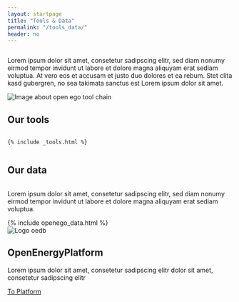 ```yaml
---
layout: startpage
title: "Tools & Data"
permalink: "/tools_data/"
header: no
---
```



<div class="page__wrap tools-data">

  <section class="tools-data__header row row__wrap">
    <div class="large-9 columns">
      <p class="tools-data__subheading">Lorem ipsum dolor sit amet, consetetur sadipscing elitr, sed diam nonumy eirmod tempor invidunt ut labore et dolore magna aliquyam erat sediam voluptua. At vero eos et accusam et justo duo dolores et ea rebum. Stet clita kasd gubergren, no sea takimata sanctus est Lorem ipsum dolor sit amet.
      </p>
    </div>
    <div class="columns tools-data__img">
      <img src="{{ site.url }}{{ site.baseurl }}/images/open_ego_tool-chain_150dpi.png" alt="Image about open ego tool chain">
    </div>
  </section>

  <section class="tools-data__tools row row__wrap">
    <div class="columns tools-data__tools-heading">
      <h2>Our tools</h2>
    </div>

    {% include _tools.html %}

  </section>


  <section class="tools-data__table row row__wrap">
    <div class="columns tools-data__table-heading">
      <h2>Our data</h2>
    </div>
    <div class="large-9 columns">
      <p class="tools-data__table-text">Lorem ipsum dolor sit amet, consetetur sadipscing elitr, sed diam nonumy eirmod tempor invidunt ut labore et dolore magna aliquyam erat sediam voluptua.
      </p>
    </div>
    <div class="columns tools-data__table-content">
      {% include openego_data.html %}
    </div>
  </section>

  <section class="tools-data__oep row row__wrap">
    <div class="columns medium-3 tools-data__oep-logo">
      <img src="{{ site.url }}{{ site.baseurl }}/images/oedb_logo_bad_resolution.png" alt="Logo oedb">
    </div>
    <div class="columns medium-7 tools-data__oep-right">
      <div class="row">
        <h2 class="tools-data__oep-heading">OpenEnergyPlatform</h2>
        <p class="tools-data__oep-text">Lorem ipsum dolor sit amet, consetetur sadipscing elitr dolor sit amet, consetetur sadipscing elitr</p>
        <div class="tools-data__oep-btn">
          <a href="#" class="button">To Platform</a>
      </div>
      </div>
    </div>
  </section>

</div>





